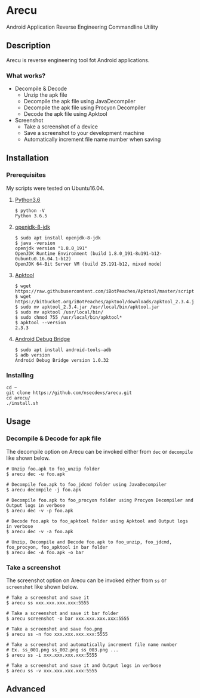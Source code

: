 # Arecu

Android Application Reverse Engineering Commandline Utility

## Description

Arecu is reverse engineering tool fot Android applications.

### What works?

- Decompile & Decode
  - Unzip the apk file
  - Decompile the apk file using JavaDecompiler
  - Decompile the apk file using Procyon Decompiler
  - Decode the apk file using Apktool
- Screenshot
  - Take a screenshot of a device
  - Save a screenshot to your development machine
  - Automatically increment file name number when saving

## Installation

### Prerequisites

My scripts were tested on Ubuntu16.04.

1. [Python3.6](https://www.python.org/)

	```
	$ python -V
	Python 3.6.5
	```

2. [openjdk-8-jdk](https://openjdk.java.net/)

	```
	$ sudo apt install openjdk-8-jdk
	$ java -version
	openjdk version "1.8.0_191"
	OpenJDK Runtime Environment (build 1.8.0_191-8u191-b12-0ubuntu0.16.04.1-b12)
	OpenJDK 64-Bit Server VM (build 25.191-b12, mixed mode)
	```

3. [Apktool](https://ibotpeaches.github.io/Apktool/)

	```
	$ wget https://raw.githubusercontent.com/iBotPeaches/Apktool/master/scripts/linux/apktool
	$ wget https://bitbucket.org/iBotPeaches/apktool/downloads/apktool_2.3.4.jar
	$ sudo mv apktool_2.3.4.jar /usr/local/bin/apktool.jar
	$ sudo mv apktool /usr/local/bin/
	$ sudo chmod 755 /usr/local/bin/apktool*
	$ apktool --version
	2.3.3
	```

4. [Android Debug Bridge](https://developer.android.com/studio/command-line/adb)

	```
	$ sudo apt install android-tools-adb
	$ adb version
	Android Debug Bridge version 1.0.32
	```

### Installing

```
cd ~
git clone https://github.com/nsecdevs/arecu.git
cd arecu/
./install.sh
```

## Usage

### Decompile & Decode for apk file

The decompile option on Arecu can be invoked either from `dec` or `decompile` like shown below.

```
# Unzip foo.apk to foo_unzip folder
$ arecu dec -u foo.apk

# Decompile foo.apk to foo_jdcmd folder using JavaDecompiler
$ arecu decompile -j foo.apk

# Decompile foo.apk to foo_procyon folder using Procyon Decompiler and Output logs in verbose
$ arecu dec -v -p foo.apk

# Decode foo.apk to foo_apktool folder using Apktool and Output logs in verbose
$ arecu dec -v -a foo.apk

# Unzip, Decompile and Decode foo.apk to foo_unzip, foo_jdcmd, foo_procyon, foo_apktool in bar folder
$ arecu dec -A foo.apk -o bar
```

### Take a screenshot

The screenshot option on Arecu can be invoked either from `ss` or `screenshot` like shown below.

```
# Take a screenshot and save it
$ arecu ss xxx.xxx.xxx.xxx:5555

# Take a screenshot and save it bar folder
$ arecu screenshot -o bar xxx.xxx.xxx.xxx:5555

# Take a screenshot and save foo.png
$ arecu ss -n foo xxx.xxx.xxx.xxx:5555

# Take a screenshot and automatically increment file name number
# Ex. ss_001.png ss_002.png ss_003.png ...
$ arecu ss -i xxx.xxx.xxx.xxx:5555

# Take a screenshot and save it and Output logs in verbose
$ arecu ss -v xxx.xxx.xxx.xxx:5555
```

## Advanced
